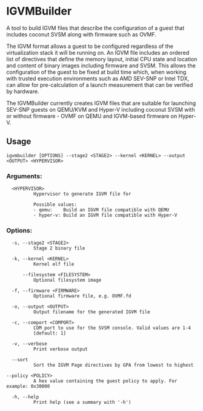 # IGVMBuilder
A tool to build IGVM files that describe the configuration of a guest that
includes coconut SVSM along with firmware such as OVMF.

The IGVM format allows a guest to be configured regardless of the virtualization
stack it will be running on. An IGVM file includes an ordered list of directives
that define the memory layout, initial CPU state and location and content of
binary images including firmware and SVSM. This allows the configuration of the
guest to be fixed at build time which, when working with trusted execution
environments such as AMD SEV-SNP or Intel TDX, can allow for pre-calculation of
a launch measurement that can be verified by hardware.

The IGVMBuilder currently creates IGVM files that are suitable for launching
SEV-SNP guests on QEMU/KVM and Hyper-V including coconut SVSM with or without
firmware - OVMF on QEMU and IGVM-based firmware on Hyper-V.


## Usage
`igvmbuilder [OPTIONS] --stage2 <STAGE2> --kernel <KERNEL> --output <OUTPUT> <HYPERVISOR>`

### Arguments:
```
  <HYPERVISOR>
          Hypervisor to generate IGVM file for

          Possible values:
          - qemu:    Build an IGVM file compatible with QEMU
          - hyper-v: Build an IGVM file compatible with Hyper-V
```

### Options:
```
  -s, --stage2 <STAGE2>
          Stage 2 binary file

  -k, --kernel <KERNEL>
          Kernel elf file

      --filesystem <FILESYSTEM>
          Optional filesystem image

  -f, --firmware <FIRMWARE>
          Optional firmware file, e.g. OVMF.fd

  -o, --output <OUTPUT>
          Output filename for the generated IGVM file

  -c, --comport <COMPORT>
          COM port to use for the SVSM console. Valid values are 1-4
          [default: 1]

  -v, --verbose
          Print verbose output

  --sort
          Sort the IGVM Page directives by GPA from lowest to highest

--policy <POLICY>
          A hex value containing the guest policy to apply. For example: 0x30000

  -h, --help
          Print help (see a summary with '-h')
```
